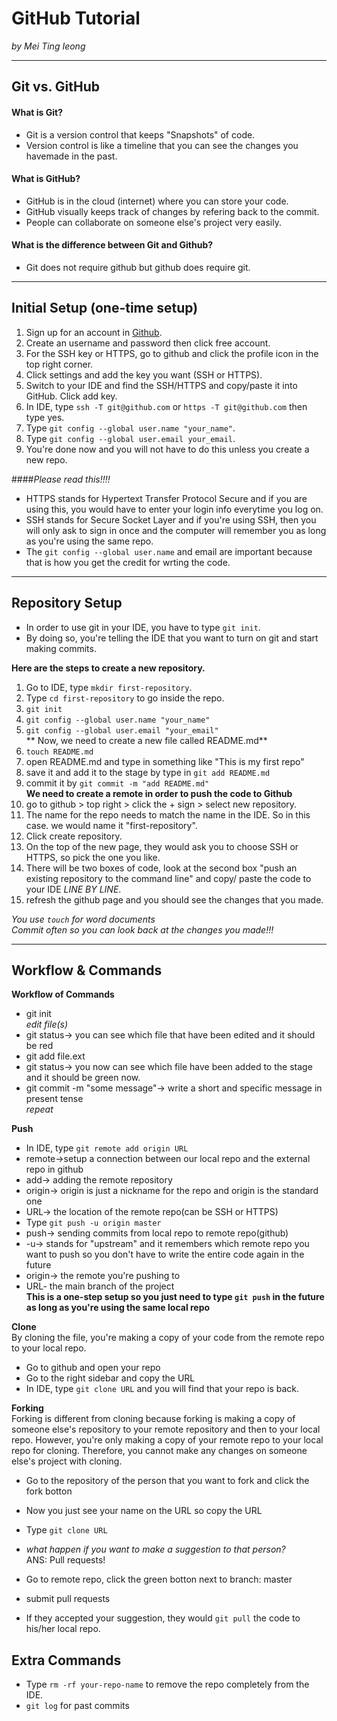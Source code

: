 # GitHub Tutorial

_by Mei Ting Ieong_

---
## Git vs. GitHub  
#### What is Git?  
* Git is a version control that keeps "Snapshots" of code.  
 * Version control is like a timeline that you can see the changes you havemade in the past.  


#### What is GitHub?
* GitHub is in the cloud (internet) where you can store your code.  
* GitHub visually keeps track of changes by refering back to the commit.
* People can collaborate on someone else's project very easily.

#### What is the difference between Git and Github?  
* Git does not require github but github does require git.  




---
## Initial Setup (one-time setup)
1. Sign up for an account in [Github](github).  
2. Create an username and password then click free account.  
3. For the SSH key or HTTPS, go to github and click the profile icon in the top right corner.  
4. Click settings and add the key you want (SSH or HTTPS).  
5. Switch to your IDE and find the SSH/HTTPS and copy/paste it into GitHub. Click add key.  
6. In IDE, type `ssh -T git@github.com` or `https -T git@github.com` then type yes.  
7. Type `git config --global user.name "your_name"`.
8. Type `git config --global user.email your_email`.
9. You're done now and you will not have to do this unless you create a new repo.

####_Please read this!!!!_  
* HTTPS stands for Hypertext Transfer Protocol Secure and if you are using this, you would have to enter your login info everytime you log on. 
*  SSH stands for Secure Socket Layer and if you're using SSH, then you will only ask to sign in once and the computer will remember you as long as you're using the same repo.  
*  The `git config --global user.name` and email are important because that is how you get the credit for wrting the code.    


---
## Repository Setup
* In order to use git in your IDE, you have to type `git init`. 
 * By doing so, you're telling the IDE that you want to turn on git and start making commits.

**Here are the steps to create a new repository.**  
1. Go to IDE, type `mkdir first-repository`.  
2. Type `cd first-repository` to go inside the repo.  
3. `git init`  
4. `git config --global user.name "your_name"`  
5. `git config --global user.email "your_email"`  
** Now, we need to create a new file called README.md**  
1. `touch README.md`  
2. open README.md and type in something like "This is my first repo"  
3. save it and add it to the stage by type in `git add README.md`  
4. commit it by `git commit -m "add README.md"`  
**We need to create a remote in order to push the code to Github**  
1. go to github > top right > click the + sign > select new repository.  
2. The name for the repo needs to match the name in the IDE. So in this case. we would name it "first-repository".  
3. Click create repository.  
4. On the top of the new page, they would ask you to choose SSH or HTTPS, so pick the one you like.  
5. There will be two boxes of code, look at the second box "push an existing repository to the command line" and copy/ paste the code to your IDE _LINE BY LINE_.  
5. refresh the github page and you should see the changes that you made.  

_You use `touch` for word documents_  
_Commit often so you can look back at the changes you made!!!_
 
---
## Workflow & Commands  
**Workflow of Commands**  

* git init  
_edit file(s)_
* git status→ you can see which file that have been edited and it should be red   
* git add file.ext  
* git status→ you now can see which file have been added to the stage and it should be green now.  
* git commit -m "some message"→ write a short and specific message in present tense  
_repeat_  

**Push**  

* In IDE, type `git remote add origin URL`  
* remote→setup a connection between our local repo and the external repo in github  
* add→ adding the remote repository   
* origin→ origin is just a nickname for the repo and origin is the standard one  
* URL→ the location of the remote repo(can be SSH or HTTPS)  
* Type `git push -u origin master`   
* push→ sending commits from local repo to remote repo(github)  
* -u→ stands for "upstream" and it remembers which remote repo you want to push so you don't have to write the entire code again in the future  
* origin→ the remote you're pushing to  
* URL- the main branch of the project  
 **This is a one-step setup so you just need to type `git push` in the future as long as you're using the same local repo**

**Clone**  
By cloning the file, you're making a copy of your code from the remote repo to your local repo.  

* Go to github and open your repo  
* Go to the right sidebar and copy the URL  
* In IDE, type `git clone URL` and you will find that your repo is back.  

**Forking**  
Forking is different from cloning because forking is making a copy of someone else's repository to your remote repository and then to your local repo. However, you're only making a copy of your remote repo to your local repo for cloning. Therefore, you cannot make any changes on someone else's project with cloning.

* Go to the repository of the person that you want to fork and click the fork botton  
* Now you just see your name on the URL so copy the URL  
* Type `git clone URL`  

* _what happen if you want to make a suggestion to that person?_  
ANS: Pull requests!

* Go to remote repo, click the green botton next to branch: master  
* submit pull requests  
* If they accepted your suggestion, they would `git pull` the code to his/her local repo.  


## Extra Commands
* Type `rm -rf your-repo-name` to remove the repo completely from the IDE.
* `git log` for past commits



